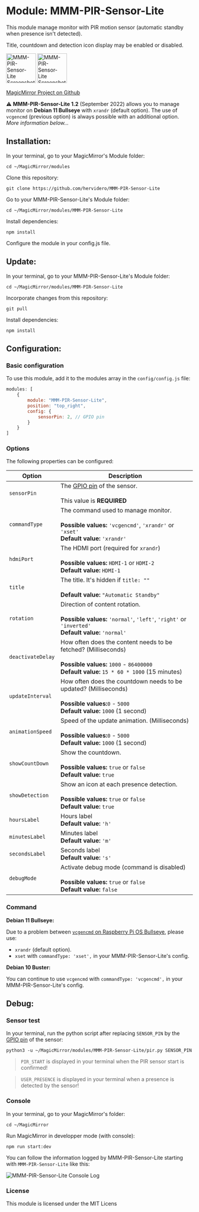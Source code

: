 # Module: MMM-PIR-Sensor-Lite
This module manage monitor with PIR motion sensor (automatic standby when presence isn't detected).

Title, countdown and detection icon display may be enabled or disabled.

<p align="left">
<img alt="MMM-PIR-Sensor-Lite Screenshot #1" src="MMM-PIR-Sensor-Lite_screenshot1.png" height="80px">
<img alt="MMM-PIR-Sensor-Lite Screenshot #2" src="MMM-PIR-Sensor-Lite_screenshot2.png" height="80px">
</p>

[MagicMirror Project on Github](https://github.com/MichMich/MagicMirror)

⚠️ **MMM-PIR-Sensor-Lite 1.2** (September 2022) allows you to manage monitor on **Debian 11 Bullseye** with `xrandr` (default option). The use of `vcgencmd` (previous option) is always possible with an additional option. *More information below...*

## Installation:

In your terminal, go to your MagicMirror's Module folder:
```shell
cd ~/MagicMirror/modules
```

Clone this repository:
```shell
git clone https://github.com/hervidero/MMM-PIR-Sensor-Lite
```

Go to your MMM-PIR-Sensor-Lite's Module folder:
```shell
cd ~/MagicMirror/modules/MMM-PIR-Sensor-Lite
```

Install dependencies:
```shell
npm install
```

Configure the module in your config.js file.

## Update:

In your terminal, go to your MMM-PIR-Sensor-Lite's Module folder:
```shell
cd ~/MagicMirror/modules/MMM-PIR-Sensor-Lite
```

Incorporate changes from this repository:
```shell
git pull
```

Install dependencies:
```shell
npm install
```

## Configuration:

### Basic configuration

To use this module, add it to the modules array in the `config/config.js` file:
```javascript
modules: [
	{
		module: "MMM-PIR-Sensor-Lite",
		position: "top_right",
		config: {
			sensorPin: 2, // GPIO pin
		}
	}
]
```

### Options

The following properties can be configured:


| Option                       | Description
| ---------------------------- | -----------
| `sensorPin`                  | The [GPIO pin](https://pinout.xyz/) of the sensor. <br><br> This value is **REQUIRED**
| `commandType`                | The command used to manage monitor. <br><br> **Possible values:** `'vcgencmd'`, `'xrandr'` or `'xset'` <br> **Default value:** `'xrandr'`
| `hdmiPort`                   | The HDMI port (required for `xrandr`) <br><br> **Possible values:** `HDMI-1` or `HDMI-2` <br> **Default value:** `HDMI-1`
| `title`                      | The title. It's hidden if `title: ""` <br><br> **Default value:** `"Automatic Standby"`
| `rotation`                   | Direction of content rotation. <br><br> **Possible values:** `'normal'`, `'left'`, `'right'` or `'inverted'` <br> **Default value:** `'normal'`
| `deactivateDelay`            | How often does the content needs to be fetched? (Milliseconds) <br><br> **Possible values:** `1000` - `86400000` <br> **Default value:** `15 * 60 * 1000` (15 minutes)
| `updateInterval`             | How often does the countdown needs to be updated? (Milliseconds) <br><br> **Possible values:**`0` - `5000` <br> **Default value:** `1000` (1 second)
| `animationSpeed`             | Speed of the update animation. (Milliseconds) <br><br> **Possible values:**`0` - `5000` <br> **Default value:** `1000` (1 second)
| `showCountDown`              | Show the countdown. <br><br> **Possible values:** `true` or `false` <br> **Default value:** `true`
| `showDetection `             | Show an icon at each presence detection. <br><br> **Possible values:** `true` or `false` <br> **Default value:** `true`
| `hoursLabel`                 | Hours label <br> **Default value:** `'h'`
| `minutesLabel`               | Minutes label <br> **Default value:** `'m'`
| `secondsLabel`               | Seconds label <br> **Default value:** `'s'`
| `debugMode`                  | Activate debug mode (command is disabled) <br><br> **Possible values:** `true` or `false` <br> **Default value:** `false`

### Command

**Debian 11 Bullseye:**

Due to a problem between [`vcgencmd` on Raspberry Pi OS Bullseye](https://github.com/raspberrypi/userland/issues/727), please use:
 - `xrandr` (default option).
 - `xset` with `commandType: 'xset',` in your MMM-PIR-Sensor-Lite's config.

**Debian 10 Buster:**

You can continue to use `vcgencmd` with `commandType: 'vcgencmd',` in your MMM-PIR-Sensor-Lite's config.

## Debug:

### Sensor test

In your terminal, run the python script after replacing `SENSOR_PIN` by the [GPIO pin](https://pinout.xyz/) of the sensor:
```shell
python3 -u ~/MagicMirror/modules/MMM-PIR-Sensor-Lite/pir.py SENSOR_PIN
```

> `PIR_START` is displayed in your terminal when the PIR sensor start is confirmed!

> `USER_PRESENCE` is displayed in your terminal when a presence is detected by the sensor!

### Console

In your terminal, go to your MagicMirror's folder:
```shell
cd ~/MagicMirror
```

Run MagicMirror in developper mode (with console):
```shell
npm run start:dev
```

You can follow the information logged by MMM-PIR-Sensor-Lite starting with `MMM-PIR-Sensor-Lite` like this:

<img alt="MMM-PIR-Sensor-Lite Console Log" src="MMM-PIR-Sensor-Lite_console-log.png">

### License

This module is licensed under the MIT Licens
